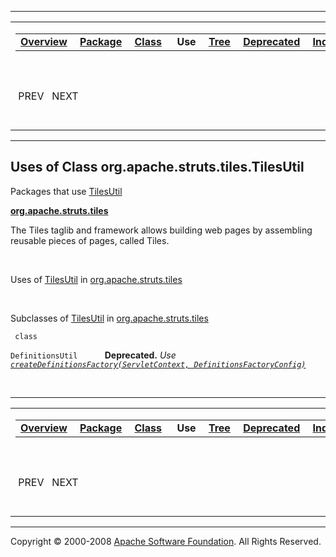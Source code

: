 ------------------------------------------------------------------------

<span id="navbar_top"></span> [](#skip-navbar_top "Skip navigation links")

<table>
<colgroup>
<col width="50%" />
<col width="50%" />
</colgroup>
<tbody>
<tr class="odd">
<td align="left"><span id="navbar_top_firstrow"></span>
<table>
<tbody>
<tr class="odd">
<td align="left"><a href="../../../../../overview-summary.html.md"><strong>Overview</strong></a> </td>
<td align="left"><a href="../package-summary.html.md"><strong>Package</strong></a> </td>
<td align="left"><a href="../../../../../org/apache/struts/tiles/TilesUtil.html.md" title="class in org.apache.struts.tiles"><strong>Class</strong></a> </td>
<td align="left"> <strong>Use</strong> </td>
<td align="left"><a href="../package-tree.html.md"><strong>Tree</strong></a> </td>
<td align="left"><a href="../../../../../deprecated-list.html.md"><strong>Deprecated</strong></a> </td>
<td align="left"><a href="../../../../../index-all.html.md"><strong>Index</strong></a> </td>
<td align="left"><a href="../../../../../help-doc.html.md"><strong>Help</strong></a> </td>
</tr>
</tbody>
</table></td>
<td align="left"></td>
</tr>
<tr class="even">
<td align="left"> PREV   NEXT</td>
<td align="left"><a href="../../../../../index.html.md?org/apache/struts/tiles//class-useTilesUtil.html"><strong>FRAMES</strong></a>    <a href="TilesUtil.html"><strong>NO FRAMES</strong></a>    
<a href="../../../../../allclasses-noframe.html.md"><strong>All Classes</strong></a></td>
</tr>
</tbody>
</table>

<span id="skip-navbar_top"></span>

------------------------------------------------------------------------

**Uses of Class
 org.apache.struts.tiles.TilesUtil**
------------------------------------

Packages that use [TilesUtil](../../../../../org/apache/struts/tiles/TilesUtil.html.md "class in org.apache.struts.tiles")

[**org.apache.struts.tiles**](#org.apache.struts.tiles)

The Tiles taglib and framework allows building web pages by assembling reusable pieces of pages, called Tiles. 

 

<span id="org.apache.struts.tiles"></span>

Uses of [TilesUtil](../../../../../org/apache/struts/tiles/TilesUtil.html.md "class in org.apache.struts.tiles") in [org.apache.struts.tiles](../../../../../org/apache/struts/tiles/package-summary.html)

 

Subclasses of [TilesUtil](../../../../../org/apache/struts/tiles/TilesUtil.html.md "class in org.apache.struts.tiles") in [org.apache.struts.tiles](../../../../../org/apache/struts/tiles/package-summary.html)

` class`

`DefinitionsUtil`
           **Deprecated.** *Use [`createDefinitionsFactory(ServletContext, DefinitionsFactoryConfig)`](../../../../../org/apache/struts/tiles/TilesUtil.html.md#createDefinitionsFactory(javax.servlet.ServletContext,%20org.apache.struts.tiles.DefinitionsFactoryConfig))*

 

------------------------------------------------------------------------

<span id="navbar_bottom"></span> [](#skip-navbar_bottom "Skip navigation links")

<table>
<colgroup>
<col width="50%" />
<col width="50%" />
</colgroup>
<tbody>
<tr class="odd">
<td align="left"><span id="navbar_bottom_firstrow"></span>
<table>
<tbody>
<tr class="odd">
<td align="left"><a href="../../../../../overview-summary.html.md"><strong>Overview</strong></a> </td>
<td align="left"><a href="../package-summary.html.md"><strong>Package</strong></a> </td>
<td align="left"><a href="../../../../../org/apache/struts/tiles/TilesUtil.html.md" title="class in org.apache.struts.tiles"><strong>Class</strong></a> </td>
<td align="left"> <strong>Use</strong> </td>
<td align="left"><a href="../package-tree.html.md"><strong>Tree</strong></a> </td>
<td align="left"><a href="../../../../../deprecated-list.html.md"><strong>Deprecated</strong></a> </td>
<td align="left"><a href="../../../../../index-all.html.md"><strong>Index</strong></a> </td>
<td align="left"><a href="../../../../../help-doc.html.md"><strong>Help</strong></a> </td>
</tr>
</tbody>
</table></td>
<td align="left"></td>
</tr>
<tr class="even">
<td align="left"> PREV   NEXT</td>
<td align="left"><a href="../../../../../index.html.md?org/apache/struts/tiles//class-useTilesUtil.html"><strong>FRAMES</strong></a>    <a href="TilesUtil.html"><strong>NO FRAMES</strong></a>    
<a href="../../../../../allclasses-noframe.html.md"><strong>All Classes</strong></a></td>
</tr>
</tbody>
</table>

<span id="skip-navbar_bottom"></span>

------------------------------------------------------------------------

Copyright © 2000-2008 [Apache Software Foundation](http://www.apache.org/). All Rights Reserved.
